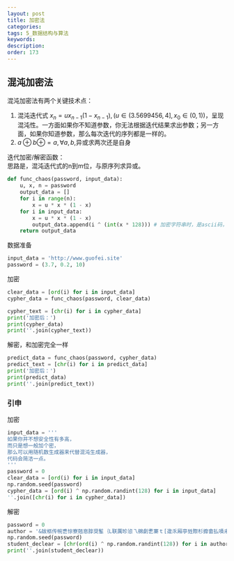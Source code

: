 ```yaml
---
layout: post
title: 加密法
categories:
tags: 5_数据结构与算法
keywords:
description:
order: 173
---
```



## 混沌加密法
混沌加密法有两个关键技术点：
1. 混沌迭代式 $x_n=ux_{n-1}(1-x_{n-1}),(u \in (3.5699456,4],x_0 \in (0,1))$，呈现混沌性。一方面如果你不知道参数，你无法根据迭代结果求出参数；另一方面，如果你知道参数，那么每次迭代的序列都是一样的。
2. $a\oplus b \oplus=a,\forall a,b$,异或求两次还是自身


迭代加密/解密函数：  
思路是，混沌迭代式的n到m位，与原序列求异或。
```py
def func_chaos(password, input_data):
    u, x, n = password
    output_data = []
    for i in range(n):
        x = u * x * (1 - x)
    for i in input_data:
        x = u * x * (1 - x)
        output_data.append(i ^ (int(x * 128))) # 加密字符串时，是ascii码，所以是128。加密图像用256
    return output_data
```

数据准备
```py
input_data = 'http://www.guofei.site'
password = (3.7, 0.2, 10)
```

加密
```py
clear_data = [ord(i) for i in input_data]
cypher_data = func_chaos(password, clear_data)

cypher_text = [chr(i) for i in cypher_data]
print('加密后：')
print(cypher_data)
print(''.join(cypher_text))
```

解密，和加密完全一样
```py
predict_data = func_chaos(password, cypher_data)
predict_text = [chr(i) for i in predict_data]
print('加密后：')
print(predict_data)
print(''.join(predict_text))
```

### 引申
加密
```py
input_data = '''
如果你并不想安全性有多高，
而只是想一般加个密，
那么可以用随机数生成器来代替混沌生成器，
代码会简洁一点。
'''
password = 0
clear_data = [ord(i) for i in input_data]
np.random.seed(password)
cypher_data = [ord(i) ^ np.random.randint(128) for i in input_data]
''.join([chr(i) for i in cypher_data])
```

解密
```py
password = 0
author = '&妭柩传帵乶悰寮兡恴朜奨髼｛L联厲昣惉乁艊劇乽寨ｔ[邆乑厢亭甡際杉攠畬払嘖未仌暿涥泯畇戡嘛１\x19仰砏伽箠浀三炀ぽ*'
np.random.seed(password)
student_declear = [chr(ord(i) ^ np.random.randint(128)) for i in author]
print(''.join(student_declear))
```
